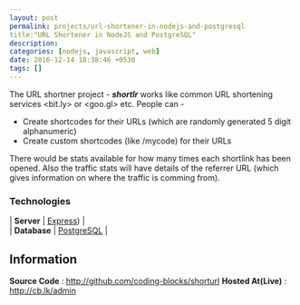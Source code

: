 ```yaml
---
layout: post
permalink: projects/url-shortener-in-nodejs-and-postgresql
title:"URL Shortener in NodeJS and PostgreSQL"
description: 
categories: [nodejs, javascript, web]
date: 2016-12-14 18:38:46 +0530
tags: []
---
```


The URL shortner project - _**shortlr**_ works like common URL shortening services
<bit.ly> or <goo.gl> etc. 
People can -  
 - Create shortcodes for their URLs (which are randomly generated 5 digit alphanumeric)
 - Create custom shortcodes (like /mycode) for their URLs
 
There would be stats available for how many times each shortlink has been
opened. Also the traffic stats will have details of the referrer URL 
(which gives information on where the traffic is comming from). 
 

### Technologies

| **Server** | [Express](http://expressjs.com)) |  
|  **Database**  | [PostgreSQL](http://postgresql.org)  |  

## Information

**Source Code** : <http://github.com/coding-blocks/shorturl>
**Hosted At(Live)** : <http://cb.lk/admin>
